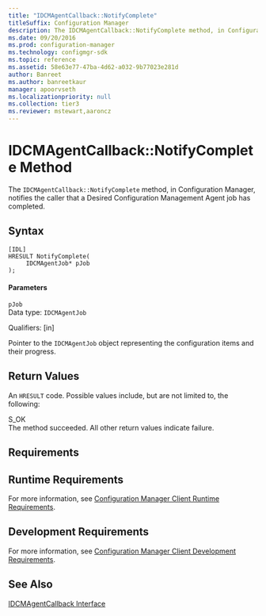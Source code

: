 ```yaml
---
title: "IDCMAgentCallback::NotifyComplete"
titleSuffix: Configuration Manager
description: The IDCMAgentCallback::NotifyComplete method, in Configuration Manager, notifies the caller that a Desired Configuration Management Agent job has completed.
ms.date: 09/20/2016
ms.prod: configuration-manager
ms.technology: configmgr-sdk
ms.topic: reference
ms.assetid: 58e63e77-47ba-4d62-a032-9b77023e281d
author: Banreet
ms.author: banreetkaur
manager: apoorvseth
ms.localizationpriority: null
ms.collection: tier3
ms.reviewer: mstewart,aaroncz 
---
```

# IDCMAgentCallback::NotifyComplete Method
The `IDCMAgentCallback::NotifyComplete` method, in Configuration Manager, notifies the caller that a Desired Configuration Management Agent job has completed.  

## Syntax  

```  
[IDL]  
HRESULT NotifyComplete(  
     IDCMAgentJob* pJob  
);  
```  

#### Parameters  
 `pJob`  
 Data type: `IDCMAgentJob`  

 Qualifiers: [in]  

 Pointer to the `IDCMAgentJob` object representing the configuration items and their progress.  

## Return Values  
 An `HRESULT` code. Possible values include, but are not limited to, the following:  

 S_OK  
 The method succeeded. All other return values indicate failure.  

## Requirements  

## Runtime Requirements  
 For more information, see [Configuration Manager Client Runtime Requirements](../../../../../develop/core/reqs/client-runtime-requirements.md).  

## Development Requirements  
 For more information, see [Configuration Manager Client Development Requirements](../../../../../develop/core/reqs/client-development-requirements.md).  

## See Also  
 [IDCMAgentCallback Interface](../../../../../develop/reference/core/clients/client-classes/idcmagentcallback-interface.md)

